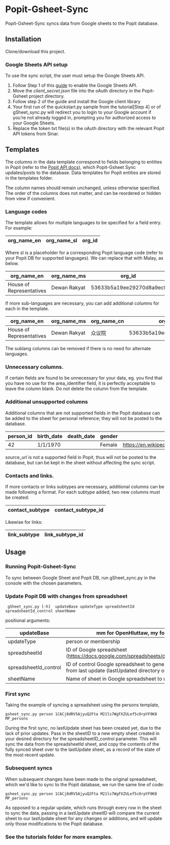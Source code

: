 
# Popit-Gsheet-Sync
Popit-Gsheet-Sync syncs data from Google sheets to the Popit database.


## Installation
Clone/download this project.

### Google Sheets API setup
To use the sync script, the user must setup the Google Sheets API. 
1. Follow Step 1 of this [guide](https://developers.google.com/sheets/api/quickstart/python) to enable the Google Sheets API.
2. Move the _client_secret.json_ file  into the oAuth directory in the Popit-Gsheet project directory.
3. Follow step 2 of the guide and install the Google client library
4. Your first run of the quickstart.py sample from the tutorial[Step 4] or of gSheet_sync.py will redirect you to login to your Google account if you’re not already logged in, prompting you for authorized access to your Google Sheets.
5. Replace the token txt file(s) in the oAuth directory with the relevant Popit API tokens from Sinar.


## Templates
The columns in the data template correspond to fields belonging to entities in Popit (refer to the [Popit API docs](https://api.popit.sinarproject.org/docs)), which Popit-Gsheet Sync updates/posts to the database. Data templates for Popit entities are stored in the templates folder.

The column names should remain unchanged, unless otherwise specified. The order of the columns does not matter, and can be reordered or hidden from view if convenient.

###  Language codes

The template allows for multiple languages to be specified for a field entry. For example:

| org_name_en  |org_name_sl |org_id |
|-------------- |-----------|----------|

Where sl is a placeholder for a corresponding Popit language code (refer to your Popit DB for supported languages). We can replace that with Malay, as below.

| org_name_en               |org_name_ms  |org_id                  |
|-------------------------- |-------------|------------------------|
| House of Representatives  |Dewan Rakyat |53633b5a19ee29270d8a9ecf|


If more sub-languages are necessary, you can add additional columns for each in the template.

| org_name_en               |org_name_ms  |org_name_cn |org_id                  |
|-------------------------- |-------------|-------------|------------------------|
| House of Representatives  |Dewan Rakyat |众议院       |53633b5a19ee29270d8a9ecf|

The sublang columns can be removed if there is no need for alternate languages.


### Unnecessary columns. 
If certain fields are found to be unnecessary for your data, eg. you find that you have no use for the area_identifier field, it is perfectly acceptable to leave the column blank. Do not delete the column from the template.

### Additional unsupported columns
Additional columns that are not supported fields in the Popit database can be added to the sheet for personal reference; they will not be posted to the database.

| person_id |birth_date  |death_date |gender       | source_url                                             |
|---------- |------------|-----------|-------------|----------------------------|
| 42        | 1/1/1970   |           | Female      | https://en.wikipedia.org/wiki/Wikipedia:Citation_needed|

source_url is not a supported field in Popit, thus will not be posted to the database, but can be kept in the sheet without affecting the sync script.

### Contacts and links.
If more contacts or links subtypes are necessary, additional columns can be made following a format.
For each subtype added, two new columns must be created:

| contact_subtype           | contact_subtype_id  |
|-------------------------- |---------------------|

Likewise for links:

| link_subtype             | link_subtype_id     |
|--------------------------|---------------------|

## Usage
### Running Popit-Gsheet-Sync 

To sync between Google Sheet and Popit DB, run gSheet_sync.py in the console with the chosen parameters.

### Update Popit DB with changes from spreadsheet
	 gSheet_sync.py [-h]  updateBase updateType spreadsheetId  spreadsheetId_control sheetName

positional arguments:

|updateBase|            mm for OpenHluttaw, my for Sinar|
|--------------|-------------------------------------------------|
|updateType|            person or membership|
|spreadsheetId|         ID of Google spreadsheet  (https://docs.google.com/spreadsheets/d/copy_the_ID_here)
|spreadsheetId_control| ID of control Google spreadsheet to generate list of changes from last update (lastUpdated directory on Drive)|
|sheetName |            Name of sheet in Google spreadsheet to update|

### First sync
Taking the example of syncing a spreadsheet using the persons template,

	gsheet_sync.py person 1CACj8dRV5AjyuQ2Fta M21ls7WgFXZULef5cOrpYF0K8 MP_persons

During the first sync, no lastUpdate sheet has been created yet, due to the lack of prior updates. 
Pass in the sheetID to a new empty sheet created in your desired directory for the spreadsheetID_control parameter. This will sync the data from the spreadsheetId sheet, and copy the contents of the fully synced sheet over to the lastUpdate sheet, as a record of the state of the most recent update.

### Subsequent syncs
When subsequent changes have been made to the original spreadsheet, which we'd like to sync to the Popit database, we run the same line of code:
		
	gsheet_sync.py person 1CACj8dRV5AjyuQ2Fta M21ls7WgFXZULef5cOrpYF0K8 MP_persons

As opposed to a regular update, which runs through every row in the sheet to sync the data, passing in a lastUpdate sheetID will compare the current sheet to our lastUpdate sheet for any changes or additions, and will update only those modifications to the Popit database. 


### See the tutorials folder for more examples.
